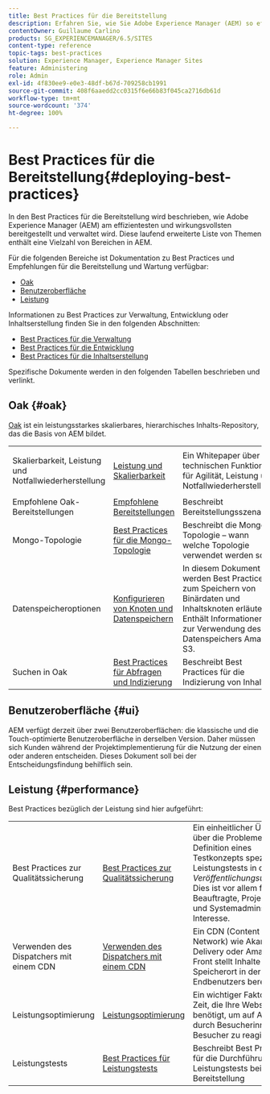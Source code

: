 ```yaml
---
title: Best Practices für die Bereitstellung
description: Erfahren Sie, wie Sie Adobe Experience Manager (AEM) so effizient und effektiv wie möglich bereitstellen und verwalten.
contentOwner: Guillaume Carlino
products: SG_EXPERIENCEMANAGER/6.5/SITES
content-type: reference
topic-tags: best-practices
solution: Experience Manager, Experience Manager Sites
feature: Administering
role: Admin
exl-id: 4f830ee9-e0e3-48df-b67d-709258cb1991
source-git-commit: 408f6aaedd2cc0315f6e66b83f045ca2716db61d
workflow-type: tm+mt
source-wordcount: '374'
ht-degree: 100%

---
```


# Best Practices für die Bereitstellung{#deploying-best-practices}

In den Best Practices für die Bereitstellung wird beschrieben, wie Adobe Experience Manager (AEM) am effizientesten und wirkungsvollsten bereitgestellt und verwaltet wird. Diese laufend erweiterte Liste von Themen enthält eine Vielzahl von Bereichen in AEM.

Für die folgenden Bereiche ist Dokumentation zu Best Practices und Empfehlungen für die Bereitstellung und Wartung verfügbar:

* [Oak](#oak)
* [Benutzeroberfläche](#ui)
* [Leistung](#performance)

Informationen zu Best Practices zur Verwaltung, Entwicklung oder Inhaltserstellung finden Sie in den folgenden Abschnitten:

* [Best Practices für die Verwaltung](/help/sites-administering/administer-best-practices.md)
* [Best Practices für die Entwicklung](/help/sites-developing/best-practices.md)
* [Best Practices für die Inhaltserstellung](/help/sites-authoring/best-practices.md)

Spezifische Dokumente werden in den folgenden Tabellen beschrieben und verlinkt.

## Oak {#oak}

[Oak](/help/sites-deploying/platform.md) ist ein leistungsstarkes skalierbares, hierarchisches Inhalts-Repository, das die Basis von AEM bildet.

<table>
 <tbody>
  <tr>
   <td><p>Skalierbarkeit, Leistung und Notfallwiederherstellung</p> </td>
   <td><a href="/help/sites-deploying/performance.md">Leistung und Skalierbarkeit</a></td>
   <td>Ein Whitepaper über die technischen Funktionen für Agilität, Leistung und Notfallwiederherstellung</td>
  </tr>
  <tr>
   <td>Empfohlene Oak-Bereitstellungen</td>
   <td><a href="/help/sites-deploying/recommended-deploys.md">Empfohlene Bereitstellungen</a></td>
   <td>Beschreibt Bereitstellungsszenarien</td>
  </tr>
  <tr>
   <td>Mongo-Topologie</td>
   <td><a href="/help/sites-deploying/recommended-deploys.md">Best Practices für die Mongo-Topologie</a></td>
   <td>Beschreibt die Mongo-Topologie – wann welche Topologie verwendet werden soll.</td>
  </tr>
  <tr>
   <td>Datenspeicheroptionen</td>
   <td><a href="/help/sites-deploying/data-store-config.md">Konfigurieren von Knoten und Datenspeichern</a></td>
   <td>In diesem Dokument werden Best Practices zum Speichern von Binärdaten und Inhaltsknoten erläutert. Enthält Informationen zur Verwendung des Datenspeichers Amazon S3.</td>
  </tr>
  <tr>
   <td>Suchen in Oak</td>
   <td><a href="/help/sites-deploying/best-practices-for-queries-and-indexing.md">Best Practices für Abfragen und Indizierung</a><br /> </td>
   <td>Beschreibt Best Practices für die Indizierung von Inhalten.</td>
  </tr>
 </tbody>
</table>

## Benutzeroberfläche {#ui}

AEM verfügt derzeit über zwei Benutzeroberflächen: die klassische und die Touch-optimierte Benutzeroberfläche in derselben Version. Daher müssen sich Kunden während der Projektimplementierung für die Nutzung der einen oder anderen entscheiden. Dieses Dokument soll bei der Entscheidungsfindung behilflich sein.

## Leistung {#performance}

Best Practices bezüglich der Leistung sind hier aufgeführt:

<table>
 <tbody>
  <tr>
   <td>Best Practices zur Qualitätssicherung</td>
   <td><a href="/help/sites-deploying/configuring-performance.md#best-practices-for-quality-assurance">Best Practices zur Qualitätssicherung</a></td>
   <td>Ein einheitlicher Überblick über die Probleme bei der Definition eines Testkonzepts speziell für Leistungstests in der <em>Veröffentlichungsumgebung</em>. Dies ist vor allem für QS-Beauftragte, Projektleitende und Systemadmins von Interesse.</td>
  </tr>
  <tr>
   <td>Verwenden des Dispatchers mit einem CDN </td>
   <td><a href="https://experienceleague.adobe.com/docs/experience-manager-dispatcher/using/dispatcher.html?lang=de#using-dispatcher-with-a-cdn">Verwenden des Dispatchers mit einem CDN</a></td>
   <td>Ein CDN (Content Delivery Network) wie Akamai Edge Delivery oder Amazon Cloud Front stellt Inhalte von einem Speicherort in der Nähe des Endbenutzers bereit.</td>
  </tr>
  <tr>
   <td>Leistungsoptimierung</td>
   <td><a href="/help/sites-deploying/configuring-performance.md">Leistungsoptimierung</a></td>
   <td>Ein wichtiger Faktor ist die Zeit, die Ihre Website benötigt, um auf Anfragen durch Besucherinnen und Besucher zu reagieren.</td>
  </tr>
  <tr>
   <td>Leistungstests</td>
   <td><a href="/help/sites-deploying/best-practices-for-performance-testing.md">Best Practices für Leistungstests</a></td>
   <td>Beschreibt Best Practices für die Durchführung von Leistungstests bei der AEM-Bereitstellung<br />  </td>
  </tr>
 </tbody>
</table>
